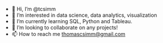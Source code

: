- 👋 Hi, I’m @tcsimm
- 👀 I’m interested in data science, data analytics, visualization
- 🌱 I’m currently learning SQL, Python and Tableau.
- 💞️ I’m looking to collaborate on any projects!
- 📫 How to reach me thomascsimm@gmail.com
